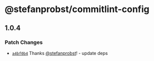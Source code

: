 # @stefanprobst/commitlint-config

## 1.0.4

### Patch Changes

- [`a4bf0b4`](https://github.com/stefanprobst/commitlint-config/commit/a4bf0b4e5ad2765d26d9ad38c82a7d78dfe13ff8)
  Thanks [@stefanprobst](https://github.com/stefanprobst)! - update deps
